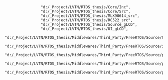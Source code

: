                     "d:/_Project/LVTN/RTOS_thesis/Core/Inc",
                    "d:/_Project/LVTN/RTOS_thesis/Core/Src",
                    "d:/_Project/LVTN/RTOS_thesis/MLX90614_src",
                    "d:/_Project/LVTN/RTOS_thesis/RC522_src",
                    "d:/_Project/LVTN/RTOS_thesis/Source_gLCD",
                    "d:/_Project/LVTN/RTOS_thesis/UI_gLCD",
                    "d:/_Project/LVTN/RTOS_thesis/Middlewares/Third_Party/FreeRTOS/Source/CMSIS_RTOS",
                    "d:/_Project/LVTN/RTOS_thesis/Middlewares/Third_Party/FreeRTOS/Source/include",
                    "d:/_Project/LVTN/RTOS_thesis/Middlewares/Third_Party/FreeRTOS/Source/portable/GCC/ARM_CM3",
                    "d:/_Project/LVTN/RTOS_thesis/Middlewares/Third_Party/FreeRTOS/Source/portable/MemMang",
                    "d:/_Project/LVTN/RTOS_thesis/Middlewares/Third_Party/FreeRTOS/Source/portable",